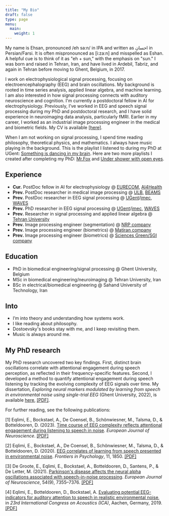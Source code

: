 ```yaml
---
title: "My Bio"
draft: false
type: page
menu:
  main:
    weight: 1
---
```


My name is Ehsan, pronounced /eh sa:n/ in IPA and written as احسان in Persian/Farsi. It is often mispronounced as [i:za:n] and misspelled as Eshan. A helpful cue is to think of it as "eh + sun," with the emphasis on "sun."  I was born and raised in Tehran, Iran, and have lived in Ardebil, Tabriz, and again in Tehran before moving to Ghent, Belgium, in 2017.

<!--
My last name, Eqlimi, is pronounced /eqliːˈmiː/ or /eɣliːˈmiː/, and written as اقلیمی. The "q" sound is similar to the French "r" or Arabic "gh/غ." In modern Persian, it is closer to /ɣ/ than /q/. Like my first name, which is associated with the sun, my surname also connects to nature. "اقلیم" (Eqlim) in Persian derives from the Greek word "κλίμα" (klima), meaning climate or region.
-->
 
I work on electrophysiological signal processing, focusing on electroencephalography (EEG) and brain oscillations. My background is rooted in time series analysis, applied linear algebra, and machine learning. I am also interested in how signal processing connects with auditory neuroscience and cognition. I'm currently a postdoctoral fellow in AI for electrophysiology. Previously, I’ve worked in EEG and speech signal processing during my PhD and postdoctoral research, and I have solid experience in neuroimaging data analysis, particularly fMRI. Earlier in my career, I worked as an industrial image processing engineer in the medical and biometric fields. My CV is available [[here]](https://drive.google.com/file/d/17nVbXWf7b-gvgL6D21OhB7SRpguKX8LV/view?usp=drive_link).
 
<!--
Before joining the Data Science team at AZORG Hospital (formerly OLV) in Aalst, Belgium, I worked as a postdoctoral researcher at the [BEAMS group](https://beams.polytech.ulb.be/) at the [Université Libre de Bruxelles (ULB)](https://www.ulb.be/en) in Brussels. Prior to that, I held a postdoctoral position in the [WAVES-Acoustic group](https://www.waves.intec.ugent.be/) at [Ghent University (UGent)](https://www.ugent.be/en) and [imec](https://www.imec-int.com/en). I completed my PhD in biomedical engineering in 2022 at UGent-imec’s WAVES group. Before that, I began a PhD in biomedical engineering at the Department of Medical Physics and Biomedical Engineering at Tehran University of Medical Sciences, where I passed the comprehensive exam but later chose to discontinue. Earlier in my career, I worked as an Image Processing Scientist at [Sciences Green](https://www.sgi.ir/?lang=en) and [Matiran](https://matiran.ir/about-matiran/) in Tehran.
-->


When I am not working on signal processing, I spend time reading philosophy, theoretical physics, and mathematics. I always have music playing in the background. This is the playlist I listened to during my PhD at UGent: [Something is dancing in my brain](https://open.spotify.com/playlist/2ezdJcKNRJW1cQwrQqpxUx?si=233f1f68334c44c3). Here are two more playlists I created after completing my PhD: [Mr.Fox](https://open.spotify.com/playlist/6R801YrXceGUgg3GrErbCm?si=6165dac48a804517) and [Under shower with open eyes](https://open.spotify.com/playlist/07fgbpqkXvKX9g9NcWno4X?si=98ca0687f0e74bbe).

## Experience
- **Cur.** PostDoc fellow in AI for electrophysiology @ [EURECOM](https://www.eurecom.fr/en), [AI4Health](https://github.com/robustml-eurecom)  
- **Prev.** PostDoc researcher in medical image processing @ [ULB](https://www.ulb.be/en/ulb-homepage), [BEAMS](https://beams.polytech.ulb.be/)  
- **Prev.** PostDoc researcher in EEG signal processing @ [UGent](https://www.ugent.be/en)/[imec](https://www.imec-int.com/en), [WAVES](https://www.waves.intec.ugent.be/)  
- **Prev.** PhD researcher in EEG signal processing @ [UGent](https://www.ugent.be/en)/[imec](https://www.imec-int.com/en), [WAVES](https://www.waves.intec.ugent.be/)  
- **Prev.** Researcher in signal processing and applied linear algebra @ [Tehran University](https://en.tums.ac.ir/en)  
- **Prev.** Image processing engineer (segmentation) @ [NRP company](http://www.nrp-co.com/)  
- **Prev.** Image processing engineer (biometrics) @ [Matiran company](https://matiran.ir/about-matiran/)  
- **Prev.** Image processing engineer (biometrics) @ [Sciences Green/SGI company](https://sgi.ir/?lang=en)  

## Education
- PhD in biomedical engineering/signal processing @ Ghent University, Belgium  
- MSc in biomedical engineering/neuroimaging @ Tehran University, Iran  
- BSc in electrical/biomedical engineering @ Sahand University of Technology, Iran  

## Into
- I’m into theory and understanding how systems work.  
- I like reading about philosophy.  
- Dostoevsky's books stay with me, and I keep revisiting them.  
- Music is always around me.  

## My PhD research 

My PhD research uncovered two key findings. First, distinct brain oscillations correlate with attentional engagement during speech perception, as reflected in their frequency-specific features. Second, I developed a method to quantify attentional engagement during speech listening by tracking the evolving complexity of EEG signals over time. My dissertation, *Exploring neural markers modulated by learning from speech in environmental noise using single-trial EEG* (Ghent University, 2022), is available [here](https://biblio.ugent.be/publication/01GJ5HTSJYBWAG656CTYKSG7A4), [[PDF]](https://www.researchgate.net/publication/365565540_Exploring_neural_markers_modulated_by_learning_from_speech_in_environmental_noise_using_single-trial_EEG).



For further reading, see the following publications:

[1] Eqlimi, E., Bockstael, A., De Coensel, B., Schönwiesner, M., Talsma, D., & Botteldooren, D. (2023). [Time course of EEG complexity reflects attentional engagement during listening to speech in noise](https://onlinelibrary.wiley.com/doi/10.1111/ejn.16159). *European Journal of Neuroscience*. [[PDF]](https://www.researchgate.net/publication/374638222_Time_course_of_EEG_complexity_reflects_attentional_engagement_during_listening_to_speech_in_noise)

[2] Eqlimi, E., Bockstael, A., De Coensel, B., Schönwiesner, M., Talsma, D., & Botteldooren, D. (2020). [EEG correlates of learning from speech presented in environmental noise](https://www.frontiersin.org/articles/10.3389/fpsyg.2020.01850/full). *Frontiers in Psychology*, 11, 1850. [[PDF]](https://www.frontiersin.org/articles/10.3389/fpsyg.2020.01850/full)

[3] De Groote, E., Eqlimi, E., Bockstael, A., Botteldooren, D., Santens, P., & De Letter, M. (2021). [Parkinson's disease affects the neural alpha oscillations associated with speech-in-noise processing](https://onlinelibrary.wiley.com/doi/abs/10.1111/ejn.15477). *European Journal of Neuroscience*, 54(9), 7355–7376. [[PDF]](https://www.researchgate.net/publication/354776930_Parkinson's_disease_affects_the_neural_alpha_oscillations_associated_with_speech-in-noise_processing)

[4] Eqlimi, E., Botteldooren, D., Bockstael, A. [Evaluating potential EEG-indicators for auditory attention to speech in realistic environmental noise](https://pub.dega-akustik.de/ICA2019/data/articles/000994.pdf), in *23rd International Congress on Acoustics (ICA)*, Aachen, Germany, 2019. [[PDF]](https://pub.dega-akustik.de/ICA2019/data/articles/000994.pdf)
